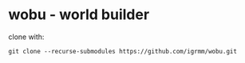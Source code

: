 # wobu - world builder

clone with:

```
git clone --recurse-submodules https://github.com/igrmm/wobu.git
```
